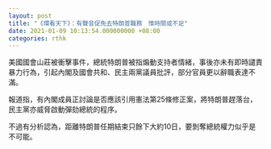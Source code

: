 ```yaml
---
layout: post
title: "《環看天下》：有聲音促免去特朗普職務　惟時間或不足"
date: 2021-01-09 10:13:54.000000000 +08:00
categories: rthk
---
```


美國國會山莊被衝擊事件，總統特朗普被指煽動支持者情緒，事後亦未有即時譴責暴力行為，引起內閣及國會共和、民主兩黨議員批評，部分官員更以辭職表達不滿。

報道指，有內閣成員正討論是否應該引用憲法第25條修正案，將特朗普趕落台，民主黨亦威脅啟動彈劾總統的程序。

不過有分析認為，距離特朗普任期結束只餘下大約10日，要剝奪總統權力似乎是不可能。
